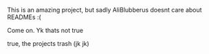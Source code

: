 This is an amazing project, but sadly AliBlubberus doesnt care about READMEs :(

Come on. Yk thats not true

true, the projects trash (jk jk)
